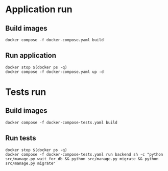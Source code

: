 

# Application run
## Build images
```commandline
docker compose -f docker-compose.yaml build
```
## Run application
```commandline
docker stop $(docker ps -q)
docker compose -f docker-compose.yaml up -d
```
# Tests run
## Build images
```commandline
docker compose -f docker-compose-tests.yaml build
```
## Run tests
```commandline
docker stop $(docker ps -q)
docker compose -f docker-compose-tests.yaml run backend sh -c "python src/manage.py wait_for_db && python src/manage.py migrate && python src/manage.py migrate"
```
